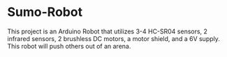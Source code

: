 # Sumo-Robot

This project is an Arduino Robot that utilizes 3-4 HC-SR04 sensors,
2 infrared sensors, 2 brushless DC motors, a motor shield, and a 6V supply.
This robot will push others out of an arena.